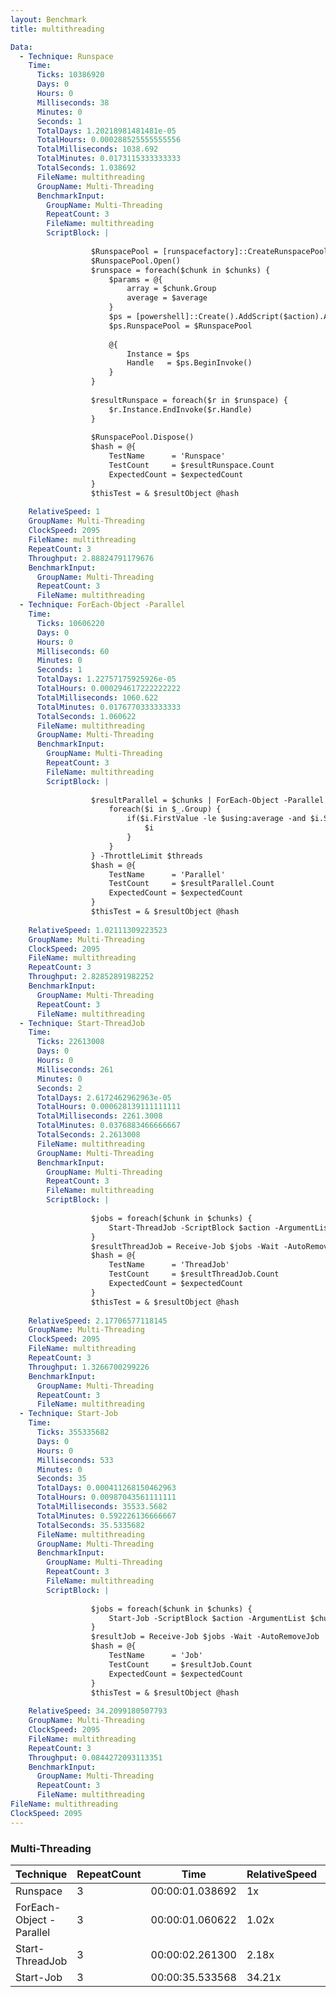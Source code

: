 ```yaml
---
layout: Benchmark
title: multithreading

Data: 
  - Technique: Runspace
    Time: 
      Ticks: 10386920
      Days: 0
      Hours: 0
      Milliseconds: 38
      Minutes: 0
      Seconds: 1
      TotalDays: 1.20218981481481e-05
      TotalHours: 0.000288525555555556
      TotalMilliseconds: 1038.692
      TotalMinutes: 0.0173115333333333
      TotalSeconds: 1.038692
      FileName: multithreading
      GroupName: Multi-Threading
      BenchmarkInput: 
        GroupName: Multi-Threading
        RepeatCount: 3
        FileName: multithreading
        ScriptBlock: |
          
                  $RunspacePool = [runspacefactory]::CreateRunspacePool(1, $threads)
                  $RunspacePool.Open()
                  $runspace = foreach($chunk in $chunks) {
                      $params = @{
                          array = $chunk.Group
                          average = $average
                      }
                      $ps = [powershell]::Create().AddScript($action).AddParameters($params)
                      $ps.RunspacePool = $RunspacePool
          
                      @{
                          Instance = $ps
                          Handle   = $ps.BeginInvoke()
                      }
                  }
          
                  $resultRunspace = foreach($r in $runspace) {
                      $r.Instance.EndInvoke($r.Handle)
                  }
          
                  $RunspacePool.Dispose()
                  $hash = @{
                      TestName      = 'Runspace'
                      TestCount     = $resultRunspace.Count
                      ExpectedCount = $expectedCount
                  }
                  $thisTest = & $resultObject @hash        
              
    RelativeSpeed: 1
    GroupName: Multi-Threading
    ClockSpeed: 2095
    FileName: multithreading
    RepeatCount: 3
    Throughput: 2.88824791179676
    BenchmarkInput: 
      GroupName: Multi-Threading
      RepeatCount: 3
      FileName: multithreading
  - Technique: ForEach-Object -Parallel
    Time: 
      Ticks: 10606220
      Days: 0
      Hours: 0
      Milliseconds: 60
      Minutes: 0
      Seconds: 1
      TotalDays: 1.22757175925926e-05
      TotalHours: 0.000294617222222222
      TotalMilliseconds: 1060.622
      TotalMinutes: 0.0176770333333333
      TotalSeconds: 1.060622
      FileName: multithreading
      GroupName: Multi-Threading
      BenchmarkInput: 
        GroupName: Multi-Threading
        RepeatCount: 3
        FileName: multithreading
        ScriptBlock: |
          
                  $resultParallel = $chunks | ForEach-Object -Parallel {
                      foreach($i in $_.Group) {
                          if($i.FirstValue -le $using:average -and $i.SecondValue % 2) {
                              $i
                          }
                      }
                  } -ThrottleLimit $threads
                  $hash = @{
                      TestName      = 'Parallel'
                      TestCount     = $resultParallel.Count
                      ExpectedCount = $expectedCount
                  }
                  $thisTest = & $resultObject @hash        
              
    RelativeSpeed: 1.02111309223523
    GroupName: Multi-Threading
    ClockSpeed: 2095
    FileName: multithreading
    RepeatCount: 3
    Throughput: 2.82852891982252
    BenchmarkInput: 
      GroupName: Multi-Threading
      RepeatCount: 3
      FileName: multithreading
  - Technique: Start-ThreadJob
    Time: 
      Ticks: 22613008
      Days: 0
      Hours: 0
      Milliseconds: 261
      Minutes: 0
      Seconds: 2
      TotalDays: 2.6172462962963e-05
      TotalHours: 0.000628139111111111
      TotalMilliseconds: 2261.3008
      TotalMinutes: 0.0376883466666667
      TotalSeconds: 2.2613008
      FileName: multithreading
      GroupName: Multi-Threading
      BenchmarkInput: 
        GroupName: Multi-Threading
        RepeatCount: 3
        FileName: multithreading
        ScriptBlock: |
          
                  $jobs = foreach($chunk in $chunks) {
                      Start-ThreadJob -ScriptBlock $action -ArgumentList $chunk.Group, $average -ThrottleLimit $threads
                  }
                  $resultThreadJob = Receive-Job $jobs -Wait -AutoRemoveJob
                  $hash = @{
                      TestName      = 'ThreadJob'
                      TestCount     = $resultThreadJob.Count
                      ExpectedCount = $expectedCount
                  }
                  $thisTest = & $resultObject @hash        
              
    RelativeSpeed: 2.17706577118145
    GroupName: Multi-Threading
    ClockSpeed: 2095
    FileName: multithreading
    RepeatCount: 3
    Throughput: 1.3266700299226
    BenchmarkInput: 
      GroupName: Multi-Threading
      RepeatCount: 3
      FileName: multithreading
  - Technique: Start-Job
    Time: 
      Ticks: 355335682
      Days: 0
      Hours: 0
      Milliseconds: 533
      Minutes: 0
      Seconds: 35
      TotalDays: 0.000411268150462963
      TotalHours: 0.00987043561111111
      TotalMilliseconds: 35533.5682
      TotalMinutes: 0.592226136666667
      TotalSeconds: 35.5335682
      FileName: multithreading
      GroupName: Multi-Threading
      BenchmarkInput: 
        GroupName: Multi-Threading
        RepeatCount: 3
        FileName: multithreading
        ScriptBlock: |
          
                  $jobs = foreach($chunk in $chunks) {
                      Start-Job -ScriptBlock $action -ArgumentList $chunk.Group, $average
                  }
                  $resultJob = Receive-Job $jobs -Wait -AutoRemoveJob
                  $hash = @{
                      TestName      = 'Job'
                      TestCount     = $resultJob.Count
                      ExpectedCount = $expectedCount
                  }
                  $thisTest = & $resultObject @hash        
              
    RelativeSpeed: 34.2099180507793
    GroupName: Multi-Threading
    ClockSpeed: 2095
    FileName: multithreading
    RepeatCount: 3
    Throughput: 0.0844272093113351
    BenchmarkInput: 
      GroupName: Multi-Threading
      RepeatCount: 3
      FileName: multithreading
FileName: multithreading
ClockSpeed: 2095
---
```



### Multi-Threading


|Technique               |RepeatCount|Time           |RelativeSpeed|Throughput|
|------------------------|-----------|---------------|-------------|----------|
|Runspace                |3          |00:00:01.038692|1x           |2.89/s    |
|ForEach-Object -Parallel|3          |00:00:01.060622|1.02x        |2.83/s    |
|Start-ThreadJob         |3          |00:00:02.261300|2.18x        |1.33/s    |
|Start-Job               |3          |00:00:35.533568|34.21x       |0.08/s    |
